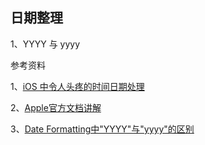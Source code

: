 ## 日期整理

1、YYYY 与 yyyy 

参考资料

1、[iOS 中令人头疼的时间日期处理](https://sunsetwan.github.io/2020/04/20/iOS-%E4%B8%AD%E4%BB%A4%E4%BA%BA%E5%A4%B4%E7%96%BC%E7%9A%84%E6%97%B6%E9%97%B4%E6%97%A5%E6%9C%9F%E5%A4%84%E7%90%86/)

2、[Apple官方文档讲解](https://developer.apple.com/library/archive/documentation/Cocoa/Conceptual/DataFormatting/Articles/dfDateFormatting10_4.html#//apple_ref/doc/uid/TP40002369-SW1)

3、[Date Formatting中"YYYY"与"yyyy"的区别](https://www.jianshu.com/p/a4a307477c63)



